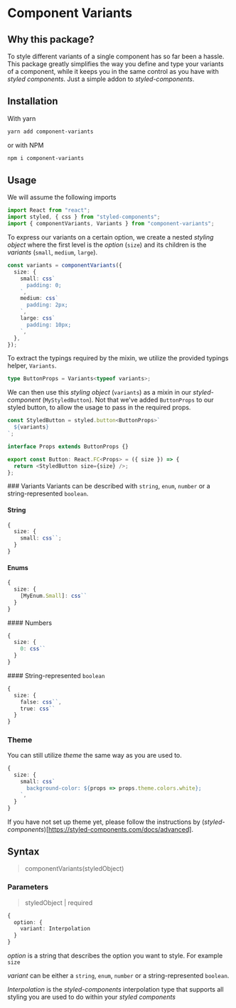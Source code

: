 # Component Variants

## Why this package?

To style different variants of a single component has so far been a hassle. This package greatly simplifies the way you define and type your variants of a component, while it keeps you in the same control as you have with _styled components_. Just a simple addon to _styled-components_.

## Installation

With yarn

```bash
yarn add component-variants
```

or with NPM

```bash
npm i component-variants
```

## Usage

We will assume the following imports

```typescript
import React from "react";
import styled, { css } from "styled-components";
import { componentVariants, Variants } from "component-variants";
```

To express our variants on a certain option, we create a nested _styling object_ where the first level is the _option_ (`size`) and its children is the _variants_ (`small`, `medium`, `large`).

```typescript
const variants = componentVariants({
  size: {
    small: css`
      padding: 0;
    `,
    medium: css`
      padding: 2px;
    `,
    large: css`
      padding: 10px;
    `,
  },
});
```

To extract the typings required by the mixin, we utilize the provided typings helper, `Variants`.

```typescript
type ButtonProps = Variants<typeof variants>;
```

We can then use this _styling object_ (`variants`) as a mixin in our _styled-component_ (`MyStyledButton`). Not that we've added `ButtonProps` to our styled button, to allow the usage to pass in the required props.

```typescript
const StyledButton = styled.button<ButtonProps>`
  ${variants}
`;

interface Props extends ButtonProps {}

export const Button: React.FC<Props> = ({ size }) => {
  return <StyledButton size={size} />;
};
```

### Variants
Variants can be described with `string`, `enum`, `number` or a string-represented `boolean`.

#### String

```typescript
{
  size: {
    small: css``;
  }
}
```

#### Enums

```typescript
{
  size: {
    [MyEnum.Small]: css``
  }
}
```

#### Numbers

```typescript
{
  size: {
    0: css``
  }
}
```

#### String-represented `boolean`

```typescript
{
  size: {
    false: css``,
    true: css``
  }
}
```

### Theme

You can still utilize _theme_ the same way as you are used to.

```typescript
{
  size: {
    small: css`
      background-color: ${props => props.theme.colors.white};
    `,
  }
}
```

If you have not set up theme yet, please follow the instructions by (_styled-components_)[https://styled-components.com/docs/advanced].

## Syntax

> componentVariants(styledObject)

### Parameters

> styledObject | required

```Typescript
{
  option: {
    variant: Interpolation
  }
}
```

_option_ is a string that describes the option you want to style. For example `size`

_variant_ can be either a `string`, `enum`, `number` or a string-represented `boolean`.

_Interpolation_ is the _styled-components_ interpolation type that supports all styling you are used to do within your _styled components_
